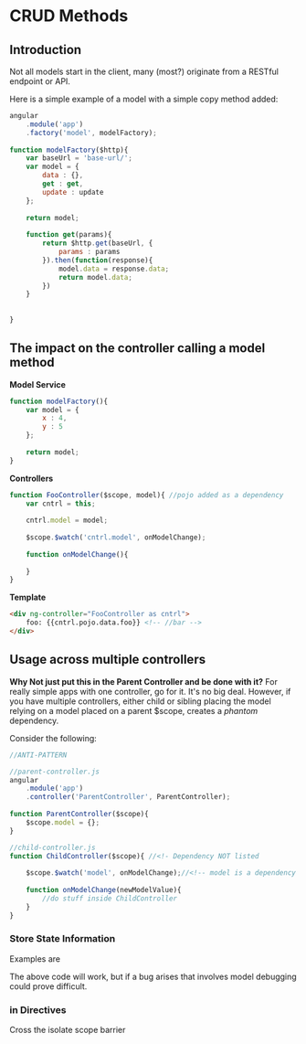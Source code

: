 # CRUD Methods
## Introduction
Not all models start in the client, many (most?) originate from a RESTful endpoint or API.

Here is a simple example of a model with a simple copy method added:

```javascript
angular
	.module('app')
	.factory('model', modelFactory);
	
function modelFactory($http){
	var baseUrl = 'base-url/';
	var model = {
		data : {},
		get : get,
		update : update
	};
	
	return model;
	
	function get(params){
		return $http.get(baseUrl, {
			params : params
		}).then(function(response){
			model.data = response.data;
			return model.data;
		})
	}
	
	
}
```

## The impact on the controller calling a model method

**Model Service**
```javascript
function modelFactory(){
	var model = {
		x : 4,
		y : 5
	};
	
	return model;
}
```

**Controllers**
```javascript
function FooController($scope, model){ //pojo added as a dependency
	var cntrl = this;
	
	cntrl.model = model;
	
	$scope.$watch('cntrl.model', onModelChange);
	
	function onModelChange(){
		
	}
}
```

**Template**
```html
<div ng-controller="FooController as cntrl">
	foo: {{cntrl.pojo.data.foo}} <!-- //bar -->
</div>
```

## Usage across multiple controllers


**Why Not just put this in the Parent Controller and be done with it?**
For really simple apps with one controller, go for it. It's no big deal. 
However, if you have multiple controllers, either child or sibling placing the model
relying on a model placed on a parent $scope, creates a *phantom* dependency.

Consider the following:

```javascript
//ANTI-PATTERN

//parent-controller.js
angular
	.module('app')
	.controller('ParentController', ParentController);
	
function ParentController($scope){
	$scope.model = {};
}

//child-controller.js
function ChildController($scope){ //<!- Dependency NOT listed
	
	$scope.$watch('model', onModelChange);//<!-- model is a dependency
	
	function onModelChange(newModelValue){
		//do stuff inside ChildController
	}
}
```
### Store State Information
Examples are 

The above code will work, but if a bug arises that involves model debugging could prove difficult.


### in Directives
Cross the isolate scope barrier


### 